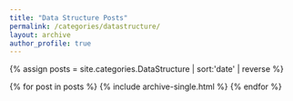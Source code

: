 ```yaml
---
title: "Data Structure Posts"
permalink: /categories/datastructure/
layout: archive
author_profile: true
---
```


{% assign posts = site.categories.DataStructure | sort:'date' | reverse %}

{% for post in posts %}
    {% include archive-single.html %}
{% endfor %}
